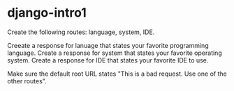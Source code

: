 # django-intro1

Create the following routes: language, system, IDE.

Creeate a response for lanuage that states your favorite programming language. Create a response for system that states your favorite operating system. Create a response for IDE that states your favorite IDE to use.

Make sure the default root URL states "This is a bad request. Use one of the other routes".
